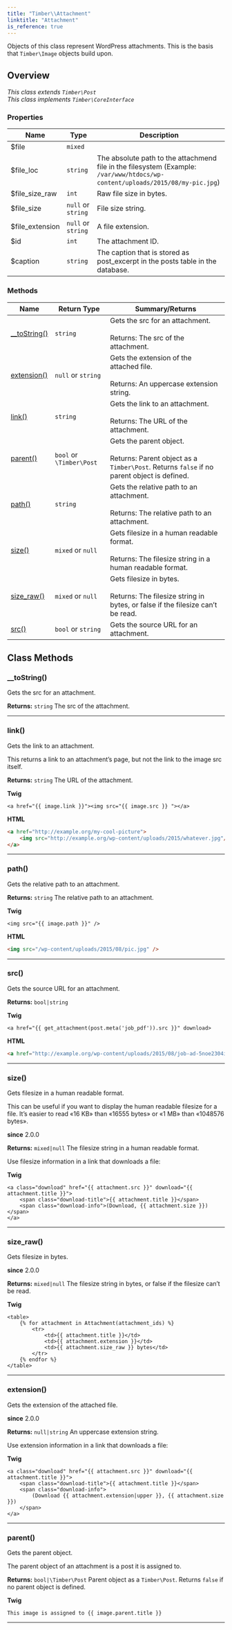 ```yaml
---
title: "Timber\\​Attachment"
linktitle: "Attachment"
is_reference: true
---
```


Objects of this class represent WordPress attachments. This is the basis that `Timber\Image`
objects build upon.

<!--more-->

## Overview

*This class extends `Timber\Post`*  
*This class implements `Timber\CoreInterface`*  

### Properties

<div class="table-properties">

| Name | Type | Description |
| --- | --- | --- |
| <span class="property-name">$file</span> | <span class="property-type">`mixed`</span> | <span class="property-description"></span> |
| <span class="property-name">$file_loc</span> | <span class="property-type">`string`</span> | <span class="property-description">The absolute path to the attachmend file in the filesystem (Example: `/var/www/htdocs/wp-content/uploads/2015/08/my-pic.jpg`)</span> |
| <span class="property-name">$file_size_raw</span> | <span class="property-type">`int`</span> | <span class="property-description">Raw file size in bytes.</span> |
| <span class="property-name">$file_size</span> | <span class="property-type">`null` or `string`</span> | <span class="property-description">File size string.</span> |
| <span class="property-name">$file_extension</span> | <span class="property-type">`null` or `string`</span> | <span class="property-description">A file extension.</span> |
| <span class="property-name">$id</span> | <span class="property-type">`int`</span> | <span class="property-description">The attachment ID.</span> |
| <span class="property-name">$caption</span> | <span class="property-type">`string`</span> | <span class="property-description">The caption that is stored as post_excerpt in the posts table in the database.</span> |

</div>

### Methods

<div class="table-methods">

| Name | Return Type | Summary/Returns |
| --- | --- | --- |
| <span class="method-name">[__toString()](#__toString)</span> | <span class="method-type">`string`</span> | <span class="method-description">Gets the src for an attachment.<br><br><span class="method-return"><span class="method-return-label">Returns:</span> The src of the attachment.</span></span> |
| <span class="method-name">[extension()](#extension)</span> | <span class="method-type">`null` or `string`</span> | <span class="method-description">Gets the extension of the attached file.<br><br><span class="method-return"><span class="method-return-label">Returns:</span> An uppercase extension string.</span></span> |
| <span class="method-name">[link()](#link)</span> | <span class="method-type">`string`</span> | <span class="method-description">Gets the link to an attachment.<br><br><span class="method-return"><span class="method-return-label">Returns:</span> The URL of the attachment.</span></span> |
| <span class="method-name">[parent()](#parent)</span> | <span class="method-type">`bool` or `\Timber\Post`</span> | <span class="method-description">Gets the parent object.<br><br><span class="method-return"><span class="method-return-label">Returns:</span> Parent object as a `Timber\Post`. Returns `false` if no parent object is defined.</span></span> |
| <span class="method-name">[path()](#path)</span> | <span class="method-type">`string`</span> | <span class="method-description">Gets the relative path to an attachment.<br><br><span class="method-return"><span class="method-return-label">Returns:</span> The relative path to an attachment.</span></span> |
| <span class="method-name">[size()](#size)</span> | <span class="method-type">`mixed` or `null`</span> | <span class="method-description">Gets filesize in a human readable format.<br><br><span class="method-return"><span class="method-return-label">Returns:</span> The filesize string in a human readable format.</span></span> |
| <span class="method-name">[size_raw()](#size_raw)</span> | <span class="method-type">`mixed` or `null`</span> | <span class="method-description">Gets filesize in bytes.<br><br><span class="method-return"><span class="method-return-label">Returns:</span> The filesize string in bytes, or false if the filesize can’t be read.</span></span> |
| <span class="method-name">[src()](#src)</span> | <span class="method-type">`bool` or `string`</span> | <span class="method-description">Gets the source URL for an attachment.</span> |

</div>


## Class Methods

### \_\_toString()

Gets the src for an attachment.

**Returns:** `string` The src of the attachment.

---

### link()

Gets the link to an attachment.

This returns a link to an attachment’s page, but not the link to the image src itself.

**Returns:** `string` The URL of the attachment.

**Twig**

```twig
<a href="{{ image.link }}"><img src="{{ image.src }} "></a>
```
**HTML**

```html
<a href="http://example.org/my-cool-picture">
    <img src="http://example.org/wp-content/uploads/2015/whatever.jpg"/>
</a>
```

---

### path()

Gets the relative path to an attachment.

**Returns:** `string` The relative path to an attachment.

**Twig**

```twig
<img src="{{ image.path }}" />
```
**HTML**

```html
<img src="/wp-content/uploads/2015/08/pic.jpg" />
```

---

### src()

Gets the source URL for an attachment.

**Returns:** `bool|string` 

**Twig**

```twig
<a href="{{ get_attachment(post.meta('job_pdf')).src }}" download>
```
**HTML**

```html
<a href="http://example.org/wp-content/uploads/2015/08/job-ad-5noe2304i.pdf" download>
```

---

### size()

Gets filesize in a human readable format.

This can be useful if you want to display the human readable filesize for a file. It’s
easier to read «16 KB» than «16555 bytes» or «1 MB» than «1048576 bytes».

**since** 2.0.0 

**Returns:** `mixed|null` The filesize string in a human readable format.

Use filesize information in a link that downloads a file:

**Twig**

```twig
<a class="download" href="{{ attachment.src }}" download="{{ attachment.title }}">
    <span class="download-title">{{ attachment.title }}</span>
    <span class="download-info">(Download, {{ attachment.size }})</span>
</a>
```

---

### size\_raw()

Gets filesize in bytes.

**since** 2.0.0 

**Returns:** `mixed|null` The filesize string in bytes, or false if the filesize can’t be read.

**Twig**

```twig
<table>
    {% for attachment in Attachment(attachment_ids) %}
        <tr>
            <td>{{ attachment.title }}</td>
            <td>{{ attachment.extension }}</td>
            <td>{{ attachment.size_raw }} bytes</td>
        </tr>
    {% endfor %}
</table>
```

---

### extension()

Gets the extension of the attached file.

**since** 2.0.0 

**Returns:** `null|string` An uppercase extension string.

Use extension information in a link that downloads a file:

**Twig**

```twig
<a class="download" href="{{ attachment.src }}" download="{{ attachment.title }}">
    <span class="download-title">{{ attachment.title }}</span>
    <span class="download-info">
        (Download {{ attachment.extension|upper }}, {{ attachment.size }})
    </span>
</a>
```

---

### parent()

Gets the parent object.

The parent object of an attachment is a post it is assigned to.

**Returns:** `bool|\Timber\Post` Parent object as a `Timber\Post`. Returns `false` if no parent
object is defined.

**Twig**

```twig
This image is assigned to {{ image.parent.title }}
```

---

